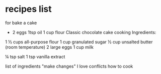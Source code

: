 # recipes list
for bake a cake 
- 2 eggs 
1tsp oil 
1 cup flour
Classic chocolate cake
cooking Ingredients:


1 ½ cups all-purpose flour
1 cup granulated sugar
½ cup unsalted butter (room temperature)
2 large eggs
1 cup milk

¼ tsp salt
1 tsp vanilla extract

list of ingredients
"make changes"
I love conflicts
how to cook

